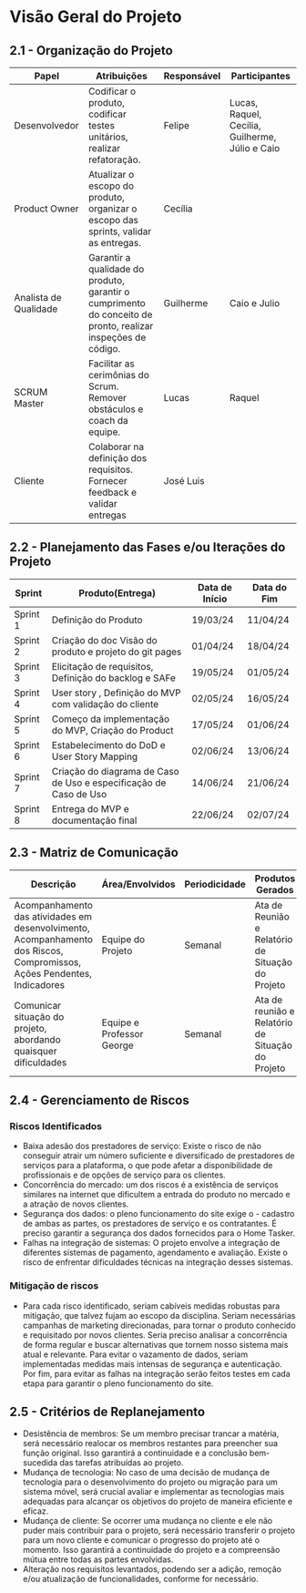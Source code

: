 # Visão Geral do Projeto

## 2.1 - Organização do Projeto

| Papel | Atribuições | Responsável | Participantes |
| ----- | ----------- | ----------- | ------------- |
| Desenvolvedor | Codificar o produto, codificar testes unitários, realizar refatoração. | Felipe | Lucas, Raquel, Cecília, Guilherme, Júlio e Caio |
| Product Owner | Atualizar o escopo do produto, organizar o escopo das sprints, validar as entregas. | Cecília | |
| Analista de Qualidade | Garantir a qualidade do produto, garantir o cumprimento do conceito de pronto, realizar inspeções de código. | Guilherme | Caio e Julio |
| SCRUM Master | Facilitar as cerimônias do Scrum. Remover obstáculos e coach da equipe. | Lucas | Raquel |
| Cliente | Colaborar na definição dos requisitos. Fornecer feedback e validar entregas | José Luis | |

## 2.2 - Planejamento das Fases e/ou Iterações do Projeto

 Sprint | Produto(Entrega) | Data de Início | Data do Fim |
| ------ | ---------------- | -------------- | ----------- |
| Sprint 1 | Definição do Produto | 19/03/24 |11/04/24|
| Sprint 2 | Criação do doc Visão do produto e projeto do git pages | 01/04/24 | 18/04/24 |
| Sprint 3 | Elicitação de requisitos, Definição do backlog  e SAFe | 19/05/24 | 01/05/24 |
| Sprint 4 | User story , Definição do MVP com validação do cliente | 02/05/24 | 16/05/24 |
| Sprint 5 | Começo da implementação do MVP, Criação do Product | 17/05/24 | 01/06/24 | Backlog Building e estabelecimento do DoR
| Sprint 6 | Estabelecimento do DoD e User Story Mapping | 02/06/24 | 13/06/24 |
| Sprint 7 | Criação do diagrama de Caso de Uso e especificação de Caso de Uso | 14/06/24 | 21/06/24 |
| Sprint 8 | Entrega do MVP e  documentação final | 22/06/24 | 02/07/24 |

## 2.3 - Matriz de Comunicação

| Descrição | Área/Envolvidos | Periodicidade | Produtos Gerados |
| --------- | --------------- | ------------- | ---------------- |
| Acompanhamento das atividades em desenvolvimento, Acompanhamento dos Riscos, Compromissos, Ações Pendentes, Indicadores| Equipe do Projeto | Semanal | Ata de Reunião e Relatório de Situação do Projeto|
| Comunicar situação do projeto, abordando quaisquer dificuldades | Equipe e Professor George | Semanal | Ata de reunião e Relatório de Situação do Projeto| 

##  2.4 - Gerenciamento de Riscos

### Riscos Identificados
- Baixa adesão dos prestadores de serviço: Existe o risco de não conseguir atrair um número suficiente e diversificado de prestadores de serviços para a plataforma, o que pode afetar a disponibilidade de profissionais e de opções de serviço para os clientes.
- Concorrência do mercado: um dos riscos é a existência de serviços similares na internet que dificultem a entrada do produto no mercado e a atração de novos clientes.
- Segurança dos dados: o pleno funcionamento do site exige o - cadastro de ambas as partes, os prestadores de serviço e os contratantes. É preciso garantir a segurança dos dados fornecidos para o Home Tasker.
- Falhas na integração de sistemas: O projeto envolve a integração de diferentes sistemas de pagamento, agendamento e avaliação. Existe o risco de enfrentar dificuldades técnicas na integração desses sistemas.

### Mitigação de riscos
- Para cada risco identificado, seriam cabíveis medidas robustas para mitigação, que talvez fujam ao escopo da disciplina. Seriam necessárias campanhas de marketing direcionadas, para tornar o produto conhecido e requisitado por novos clientes. Seria preciso analisar a concorrência de forma regular e buscar alternativas que tornem nosso sistema mais atual e relevante. Para evitar o vazamento de dados, seriam implementadas medidas mais intensas de segurança e autenticação. Por fim, para evitar as falhas na integração serão feitos testes em cada etapa para garantir o pleno funcionamento do site.

## 2.5 - Critérios de Replanejamento 
- Desistência de membros: Se um membro precisar trancar a matéria, será necessário realocar os membros restantes para preencher sua função original. Isso garantirá a continuidade e a conclusão bem-sucedida das tarefas atribuídas ao projeto.
- Mudança de tecnologia: No caso de uma decisão de mudança de tecnologia para o desenvolvimento do projeto ou migração para um sistema móvel, será crucial avaliar e implementar as tecnologias mais adequadas para alcançar os objetivos do projeto de maneira eficiente e eficaz.
- Mudança de cliente: Se ocorrer uma mudança no cliente e ele não puder mais contribuir para o projeto, será necessário transferir o projeto para um novo cliente e comunicar o progresso do projeto até o momento. Isso garantirá a continuidade do projeto e a compreensão mútua entre todas as partes envolvidas.
- Alteração nos requisitos levantados, podendo ser a adição, remoção e/ou atualização de funcionalidades, conforme for necessário.
